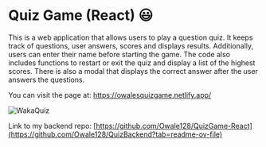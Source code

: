 # Quiz Game (React) 😃

This is a web application that allows users to play a question quiz. It keeps track of questions, user answers, scores and displays results. Additionally, users can enter their name before starting the game. The code also includes functions to restart or exit the quiz and display a list of the highest scores. There is also a modal that displays the correct answer after the user answers the questions.

You can visit the page at: https://owalesquizgame.netlify.app/

![WakaQuiz](https://github.com/Owale128/TodoList---Frontend/assets/110387474/65b19f56-8778-4c94-b4f4-3a51e4b37ac0)

Link to my backend repo: [https://github.com/Owale128/QuizGame-React](https://github.com/Owale128/QuizBackend?tab=readme-ov-file)
